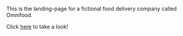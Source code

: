 This is the landing-page for a fictional food delivery company called Omnifood.
 
Click [here](https://captaincustard.github.io/omnifood/) to take a look!
